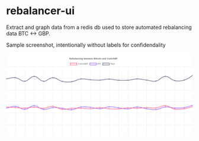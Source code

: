 # rebalancer-ui



Extract and graph data from a redis db used to store automated rebalancing data BTC <-> GBP.

Sample screenshot, intentionally without labels for confidendality

![Alt text](rebalancer_screenshot.png?raw=true)